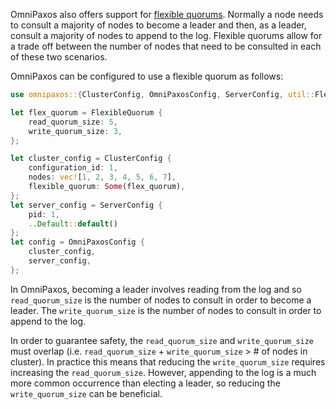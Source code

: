OmniPaxos also offers support for [flexible quorums](https://arxiv.org/pdf/1608.06696v1.pdf). Normally a node needs to consult a majority of nodes to become a leader and then, as a leader, consult a majority of nodes to append to the log. Flexible quorums allow for a trade off between the number of nodes that need to be consulted in each of these two scenarios.

OmniPaxos can be configured to use a flexible quorum as follows:
```rust
use omnipaxos::{ClusterConfig, OmniPaxosConfig, ServerConfig, util::FlexibleQuroum};

let flex_quorum = FlexibleQuorum {
    read_quorum_size: 5,
    write_quorum_size: 3,
};

let cluster_config = ClusterConfig {
    configuration_id: 1,
    nodes: vec![1, 2, 3, 4, 5, 6, 7],
    flexible_quorum: Some(flex_quorum),
};
let server_config = ServerConfig {
    pid: 1,
    ..Default::default()
};
let config = OmniPaxosConfig {
    cluster_config,
    server_config,
};
```
In OmniPaxos, becoming a leader involves reading from the log and so `read_quorum_size` is the number of nodes to consult in order to become a leader. The `write_quorum_size` is the number of nodes to consult in order to append to the log.

In order to guarantee safety, the `read_quorum_size` and `write_quorum_size` must overlap (i.e. `read_quorum_size` + `write_quorum_size` > # of nodes in cluster). In practice this means that reducing the `write_quorum_size` requires increasing the `read_quorum_size`. However, appending to the log is a much more common occurrence than electing a leader, so reducing the `write_quorum_size` can be beneficial.
